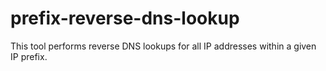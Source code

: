 # prefix-reverse-dns-lookup
This tool performs reverse DNS lookups for all IP addresses within a given IP prefix.
